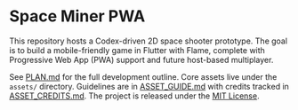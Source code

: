 # Space Miner PWA

This repository hosts a Codex-driven 2D space shooter prototype. The goal is to build a mobile-friendly game in Flutter with Flame, complete with Progressive Web App (PWA) support and future host-based multiplayer.

See [PLAN.md](PLAN.md) for the full development outline.
Core assets live under the `assets/` directory. Guidelines are in [ASSET_GUIDE.md](ASSET_GUIDE.md) with credits tracked in [ASSET_CREDITS.md](ASSET_CREDITS.md).
The project is released under the [MIT License](LICENSE).
